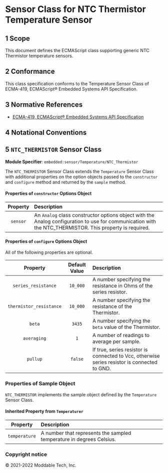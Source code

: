 # Sensor Class for NTC Thermistor Temperature Sensor

## 1 Scope

This document defines the ECMAScript class supporting generic NTC Thermistor temperature sensors.

## 2 Conformance

This class specification conforms to the Temperature Sensor Class of ECMA-419, ECMAScript® Embedded Systems API Specification.

## 3 Normative References

- [ECMA-419, ECMAScript® Embedded Systems API Specification](https://419.ecma-international.org)

## 4 Notational Conventions

## 5 `NTC_THERMISTOR` Sensor Class

**Module Specifier**: `embedded:sensor/Temperature/NTC_Thermistor`

The `NTC_THERMISTOR` Sensor Class extends the `Temperature` Sensor Class with additional properties on the option objects passed to the `constructor` and `configure` method and returned by the `sample` method. 

#### Properties of `constructor` Options Object

| Property | Description |
| :---: | :--- |
| `sensor` | An `Analog` class constructor options object with the Analog configuration to use for communication with the NTC_THERMISTOR. This property is required.

#### Properties of `configure` Options Object

All of the following properties are optional.

| Property | Default Value | Description |
| :---: | :---: | :--- |
| `series_resistance` | `10_000` | A number specifying the resistance in Ohms of the series resistor.
| `thermistor_resistance` | `10_000` | A number specifying the resistance of the Thermistor.
| `beta` | `3435` | A number specifying the `beta` value of the Thermistor.
| `averaging` | `1` | A number of readings to average per sample.
| `pullup` | `false` | If true, series resistor is connected to Vcc, otherwise series resistor is connected to GND.

### Properties of Sample Object
`NTC_THERMISTOR` implements the sample object defined by the  `Temperature` Sensor Class.

#### Inherited Property from `Temperaturer`

| Property | Description |
| :---: | :--- |
| `temperature` | A number that represents the sampled temperature in degrees Celsius.

### Copyright notice

© 2021-2022 Moddable Tech, Inc.

